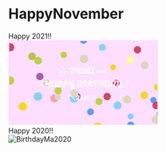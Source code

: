 # HappyNovember
Happy 2021!!<br>
[![2021MaCard](/img/card211111.jpg)](https://luckyearth.github.io/HappyNovember/)<br>
Happy 2020!!<br>
![BirthdayMa2020](https://user-images.githubusercontent.com/92205362/141181090-25dfe545-13c5-4579-8cc2-c2dd5df2d696.gif)
